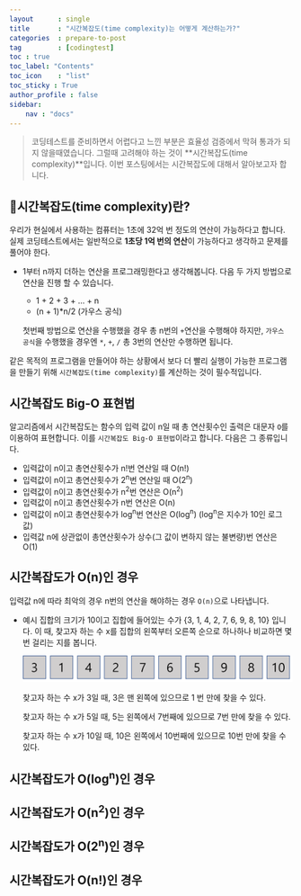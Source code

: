 ```yaml
---
layout      : single
title       : "시간복잡도(time complexity)는 어떻게 계산하는가?"
categories  : prepare-to-post
tag         : [codingtest] 
toc : true
toc_label: "Contents"
toc_icon	: "list"
toc_sticky : True
author_profile : false
sidebar:
    nav : "docs"
---
```



>  코딩테스트를 준비하면서 어렵다고 느낀 부분은 효율성 검증에서 막혀 통과가 되지 않을때였습니다. 그럴때 고려해야 하는 것이 **시간복잡도(time complexity)**입니다. 이번 포스팅에서는 시간복잡도에 대해서 알아보고자 합니다.

## 📝시간복잡도(time complexity)란?

 우리가 현실에서 사용하는 컴퓨터는 1초에 32억 번 정도의 연산이 가능하다고 합니다. 실제 코딩테스트에서는 일반적으로 **1초당 1억 번의 연산**이 가능하다고 생각하고 문제를 풀어야 한다. 

* 1부터 n까지 더하는 연산을 프로그래밍한다고 생각해봅니다. 다음 두 가지 방법으로 연산을 진행 할 수 있습니다. 

  * 1 + 2 + 3 + ... + n
  * (n + 1)*n/2 (가우스 공식)

   첫번째 방법으로 연산을 수행했을 경우 총 n번의 `+`연산을 수행해야 하지만, `가우스 공식`을 수행했을 경우엔 `*`, `+`, `/` 총 3번의 연산만 수행하면 됩니다. 

 같은 목적의 프로그램을 만들어야 하는 상황에서 보다 더 빨리 실행이 가능한 프로그램을 만들기 위해 `시간복잡도(time complexity)`를 계산하는 것이 필수적입니다.

## 시간복잡도 Big-O 표현법

   알고리즘에서 시간복잡도는 함수의 입력 값이 n일 때 총 연산횟수인 출력은 대문자 `O`를 이용하여 표현합니다. 이를 `시간복잡도 Big-O 표현법`이라고 합니다. 다음은 그 종류입니다.

* 입력값이 n이고 총연산횟수가 n!번 연산일 때 O(n!)
* 입력값이 n이고 총연산횟수가 2<sup>n</sup>번 연산일 때 O(2<sup>n</sup>)
* 입력값이 n이고 총연산횟수가 n<sup>2</sup>번 연산은 O(n<sup>2</sup>)
* 입력값이 n이고 총연산횟수가 n번 연산은 O(n)
* 입력값이 n이고 총연산횟수가 log<sup>n</sup>번 연산은 O(log<sup>n</sup>)
  (log<sup>n</sup>은 지수가 10인 로그값)
* 입력값 n에 상관없이 총연산횟수가 상수(그 값이 변하지 않는 불변량)번 연산은 O(1)

## 시간복잡도가 O(n)인 경우

 입력값 n에 따라 최악의 경우 n번의 연산을 해야하는 경우 `O(n)`으로 나타냅니다.

* 예시
  집합의 크기가 10이고 집합에 들어있는 수가 {3, 1, 4, 2, 7, 6, 9, 8, 10} 입니다. 이 때, 찾고자 하는 수 x를 집합의 왼쪽부터 오른쪽 순으로 하나하나 비교하면 몇번 걸리는 지를 봅니다.

  ![On](/images/2022-04-25-time_complexity/On.png)

  찾고자 하는 수 x가 3일 때, 3은 맨 왼쪽에 있으므로 1 번 만에 찾을 수 있다. 

  찾고자 하는 수 x가 5일 때, 5는 왼쪽에서 7번째에 있으므로 7번 만에 찾을 수 있다. 

  찾고자 하는 수 x가 10일 때, 10은 왼쪽에서 10번째에 있으므로 10번 만에 찾을 수 있다.



## 시간복잡도가 O(log<sup>n</sup>)인 경우

## 시간복잡도가 O(n<sup>2</sup>)인 경우

## 시간복잡도가 O(2<sup>n</sup>)인 경우

## 시간복잡도가 O(n!)인 경우

